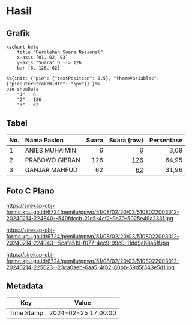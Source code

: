 # Hasil

## Grafik

```mermaid
xychart-beta
    title "Perolehan Suara Nasional"
    x-axis [01, 02, 03]
    y-axis "Suara" 0 --> 126
    bar [6, 126, 62]
```

```mermaid
%%{init: {"pie": {"textPosition": 0.5}, "themeVariables": {"pieOuterStrokeWidth": "5px"}} }%%
pie showData
    "1" : 6
    "2" : 126
    "3" : 62
```

## Tabel

| No. | Nama Paslon    | Suara | Suara (raw) | Persentase |
|:--- |:-------------- | -----:| -----------:| ----------:|
| 1   | ANIES MUHAIMIN | 6     | [6][p-1]    | 3,09       |
| 2   | PRABOWO GIBRAN | 126   | [126][p-2]  | 64,95      |
| 3   | GANJAR MAHFUD  | 62    | [62][p-3]   | 31,96      |


[p-1]: https://github.com/gigit-pemilu/pemilu-2024/blob/main/pilpres/hitung-suara/sub/51-bali/sub/08-buleleng/sub/02-seririt/sub/2003-ringdikit/sub/012-tps/sub/paslon-1.txt
[p-2]: https://github.com/gigit-pemilu/pemilu-2024/blob/main/pilpres/hitung-suara/sub/51-bali/sub/08-buleleng/sub/02-seririt/sub/2003-ringdikit/sub/012-tps/sub/paslon-2.txt
[p-3]: https://github.com/gigit-pemilu/pemilu-2024/blob/main/pilpres/hitung-suara/sub/51-bali/sub/08-buleleng/sub/02-seririt/sub/2003-ringdikit/sub/012-tps/sub/paslon-3.txt

## Foto C Plano

https://sirekap-obj-formc.kpu.go.id/6724/pemilu/ppwp/51/08/02/20/03/5108022003012-20240214-224840--549fdccb-21d5-4cf2-9e70-5025e49a233f.jpg

https://sirekap-obj-formc.kpu.go.id/6724/pemilu/ppwp/51/08/02/20/03/5108022003012-20240214-224943--5cafa519-f077-4ec9-99c0-11dd9eb8a5ff.jpg

https://sirekap-obj-formc.kpu.go.id/6724/pemilu/ppwp/51/08/02/20/03/5108022003012-20240214-225023--23ca0aeb-6aa5-4f82-80bb-59d5f343e5d1.jpg


## Metadata

| Key        | Value               |
| ---------- | ------------------- |
| Time Stamp | 2024-02-25 17:00:00 |



